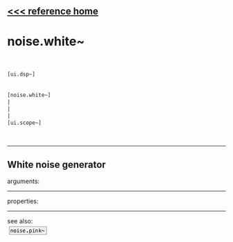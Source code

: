 [<<< reference home](ceammc_lib.md)
---

# noise.white~

```


[ui.dsp~]


[noise.white~]
|
|
|
[ui.scope~]

            
```
---
White noise generator
---
arguments:


---
properties:


---
see also:<br>
[![noise.pink~](img/object_noise.pink~.png)](noise.pink~.md)
